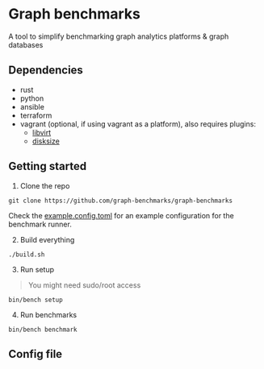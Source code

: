 # Graph benchmarks
A tool to simplify benchmarking graph analytics platforms & graph databases

## Dependencies

* rust
* python
* ansible
* terraform
* vagrant (optional, if using vagrant as a platform), also requires plugins: 
    * [libvirt](https://github.com/vagrant-libvirt/vagrant-libvirt)
    * [disksize](https://github.com/sprotheroe/vagrant-disksize)

## Getting started

1. Clone the repo

```
git clone https://github.com/graph-benchmarks/graph-benchmarks
```

Check the [example.config.toml](example.config.toml) for an example configuration for the benchmark runner.

2. Build everything

```
./build.sh
```

3. Run setup
> You might need sudo/root access

```
bin/bench setup
```

4. Run benchmarks

```
bin/bench benchmark
```

## Config file
